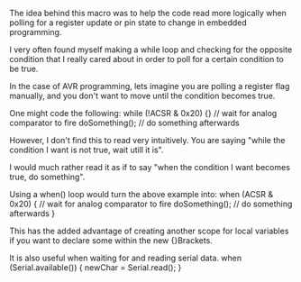 
<p>The idea behind this macro was to help the code read more logically when polling for a register update or pin state to change in embedded programming.</br>

I very often found myself making a while loop and checking for the opposite condition that I really cared about in order to poll for a certain condition to be true.</br> 

In the case of AVR programming, lets imagine you are polling a register flag manually, and you don't want to move until the condition becomes true.</p>   

One might code the following: 
  while (!ACSR & 0x20) {}  // wait for analog comparator to fire
  doSomething();           // do something afterwards

However, I don't find this to read very intuitively. You are saying "while the condition I want is not true, wait utill it is".
  
I would much rather read it as if to say "when the condition I want becomes true, do something".

Using a when() loop would turn the above example into: 
  when (ACSR & 0x20) {  // wait for analog comparator to fire
    doSomething();      // do something afterwards
  }

This has the added advantage of creating another scope for local variables if you want to declare some within the new {}Brackets. 

It is also useful when waiting for and reading serial data.
  when (Serial.available()) {
    newChar = Serial.read();
  } 
